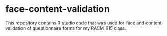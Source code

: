 # face-content-validation
This repository contains R studio code that was used for face and content validation of questionnaire forms for my RACM 615 class.
